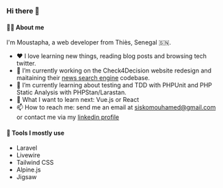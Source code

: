### Hi there 👋

#### 👨‍💻 About me

I'm Moustapha, a web developer from Thiès, Senegal 🇸🇳.

- ❤️ I love learning new things, reading blog posts and browsing tech twitter.
- 🔭 I’m currently working on the Check4Decision website redesign and maitaining their [news search engine](https://check4decision.univ-thies.sn/search/) codebase.
- 🌱 I’m currently learning about testing and TDD with PHPUnit and PHP Static Analysis with PHPStan/Larastan.
- 🤔 What I want to learn next: Vue.js or React
- 📫 How to reach me: send me an email at siskomouhamed@gmail.com or contact me via my [linkedin profile](https://www.linkedin.com/in/mouhamadou-moustapha-sissokho-548a55125/) 

#### 🔧 Tools I mostly use

- Laravel
- Livewire
- Tailwind CSS
- Alpine.js
- Jigsaw
